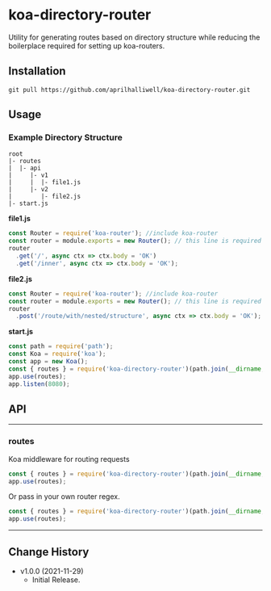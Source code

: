 #  koa-directory-router
Utility for generating routes based on directory structure while reducing the boilerplace required for setting up koa-routers.

## Installation
```
git pull https://github.com/aprilhalliwell/koa-directory-router.git
```

## Usage
### Example Directory Structure
```
root
|- routes
|  |- api
|     |- v1
|     |  |- file1.js
|     |- v2
|        |- file2.js
|- start.js 
```

**file1.js**
``` js
const Router = require('koa-router'); //include koa-router
const router = module.exports = new Router(); // this line is required for the script to add these routes
router
  .get('/', async ctx => ctx.body = 'OK')
  .get('/inner', async ctx => ctx.body = 'OK');
```

**file2.js**
``` js
const Router = require('koa-router'); //include koa-router
const router = module.exports = new Router(); // this line is required for the script to add these routes
router
  .post('/route/with/nested/structure', async ctx => ctx.body = 'OK');
```

**start.js**
``` js
const path = require('path');
const Koa = require('koa');
const app = new Koa();
const { routes } = require('koa-directory-router')(path.join(__dirname, 'routes')); //'routes' is the top level folder in the directory where all routes are housed 
app.use(routes); 
app.listen(8080);
```
## API
---

### routes
Koa middleware for routing requests
``` js
const { routes } = require('koa-directory-router')(path.join(__dirname, 'routes'));
app.use(routes);
```
Or pass in your own router regex.
``` js
const { routes } = require('koa-directory-router')(path.join(__dirname, 'routes', new RegExp(/var router = module\.exports = new Router\(\)/) )));
app.use(routes);
```
---

## Change History
- v1.0.0 (2021-11-29)
  - Initial Release.